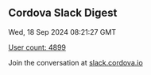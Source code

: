 ## Cordova Slack Digest
Wed, 18 Sep 2024 08:21:27 GMT

[User count: 4899](https://cordova.slack.com/)


Join the conversation at [slack.cordova.io](http://slack.cordova.io/)

